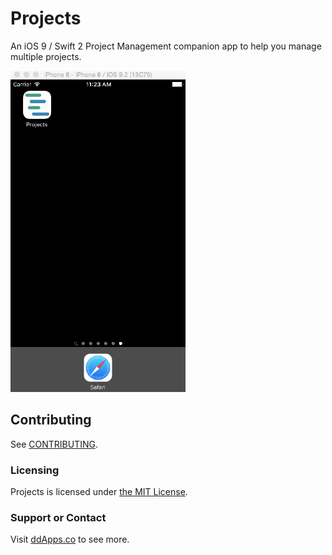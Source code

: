 # Projects
An iOS 9 / Swift 2 Project Management companion app to help you manage multiple projects.

![](art/screenshot/Projects03.gif?raw=true)

## Contributing
See [CONTRIBUTING](CONTRIBUTING.md).

### Licensing
Projects is licensed under [the MIT License](LICENSE).

### Support or Contact
Visit [ddApps.co](http://ddapps.co) to see more.
